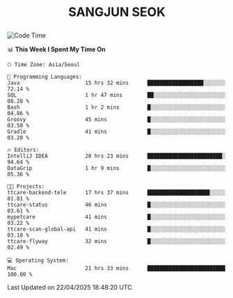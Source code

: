 <h1>
 <p align="center">
   SANGJUN SEOK
 </p>
</h1>

<!--START_SECTION:waka-->
![Code Time](http://img.shields.io/badge/Code%20Time-4%2C269%20hrs%2037%20mins-blue)

📊 **This Week I Spent My Time On** 

```text
🕑︎ Time Zone: Asia/Seoul

💬 Programming Languages: 
Java                     15 hrs 32 mins      ██████████████████░░░░░░░   72.14 % 
SQL                      1 hr 47 mins        ██░░░░░░░░░░░░░░░░░░░░░░░   08.28 % 
Bash                     1 hr 2 mins         █░░░░░░░░░░░░░░░░░░░░░░░░   04.86 % 
Groovy                   45 mins             █░░░░░░░░░░░░░░░░░░░░░░░░   03.50 % 
Gradle                   41 mins             █░░░░░░░░░░░░░░░░░░░░░░░░   03.20 % 

🔥 Editors: 
IntelliJ IDEA            20 hrs 23 mins      ████████████████████████░   94.64 % 
DataGrip                 1 hr 9 mins         █░░░░░░░░░░░░░░░░░░░░░░░░   05.36 % 

🐱‍💻 Projects: 
ttcare-backend-tele      17 hrs 37 mins      ████████████████████░░░░░   81.81 % 
ttcare-status            46 mins             █░░░░░░░░░░░░░░░░░░░░░░░░   03.61 % 
mypetcare                41 mins             █░░░░░░░░░░░░░░░░░░░░░░░░   03.22 % 
ttcare-scan-global-api   41 mins             █░░░░░░░░░░░░░░░░░░░░░░░░   03.18 % 
ttcare-flyway            32 mins             █░░░░░░░░░░░░░░░░░░░░░░░░   02.49 % 

💻 Operating System: 
Mac                      21 hrs 33 mins      █████████████████████████   100.00 % 
```


 Last Updated on 22/04/2025 18:48:20 UTC
<!--END_SECTION:waka-->
